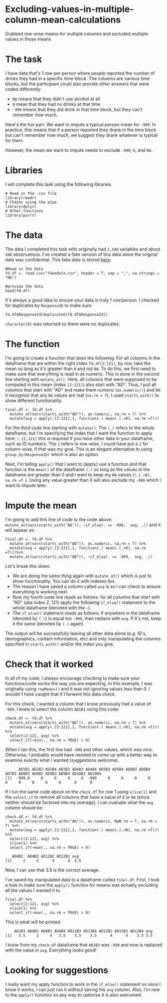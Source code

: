 # Excluding-values-in-multiple-column-mean-calculations
Grabbed row-wise means for multiple columns and excluded multiple values in those means

# The task
I have data that's 1 row per person where people reported the number of drinks they had in a specific time-block. The columns are various time blocks, but the participant could also provide other answers that were coded differently:
* ```NA``` means that they didn't use alcohol at all
* ```0``` mean that they had no drinks at that time
* ```-999``` means that they did drink in that time block, but they can't remember how much. 

Here's the fun part. We want to impute a typical person-mean for ```-999```. In practice, this means that if a person reported they drank in the time block but can't remember how much, we suggest they drank whatever is typical for them. 

However, the mean we want to impute needs to exclude ```-999```, ```0```, and ```NA```.

# Libraries
I will complete this task using the following libraries.
```
# Read in the .csv file
library(readr)
# Chains using the pipe
library(dplyr)
# Other functions
library(purrr)
```
# The data
The data I completed this task with originally had `2,348` variables and about `500` observations. I've created a fake version of this data since the original data was confidential. This fake data is stored [here](fakedata.csv). 

```
#Read in the data
fd.df <- read.csv("fakedata.csv", header = T, sep = ",", na.strings = "NA")

#preview the data
head(fd.df)
```
It's always a good idea to ensure your data is truly 1 row/person. I checked for duplicates by ```ResponseID``` to make sure:
```
fd.df$ResponseId[duplicated(fd.df$ResponseId)]
```
```character(0)``` was returned so there were no duplicates. 

# The function

I'm going to create a function that does the following:
For all columns in the dataframe that are within the right index ```fd.df[2:121]```, by row, take the mean so long as it's greater than ```0``` and not ```NA```. 
To do this, we first need to make sure that everything is read in as numeric. This is done in the second line starting with ```mutate_at()```. Here, all columns that were supposed to be computed in this mean (index `[2:121]`) also start with "AD". Thus, I pull all columns that start with "AD" and make them numeric (```as.numeric()```) and let it recognize that any ```NA``` values are real (```na.rm = T```). I used `starts_with()` to show different functionality. 
```
final.df <- fd.df %>% 
  mutate_at(vars(starts_with("AD")), as.numeric, na.rm = T) %>%
  mutate(avg = apply(.[2:121],1, function(.) mean(.[.>0], na.rm =T)))
```
For the third code line starting with ```mutate()```: The ```(.)``` refers to the whole dataframe, but I'm specifying the index that I want the function to apply here: ```(.[2,121]``` this is required if you have other data in your dataframe, such as ID numbers. The ```1``` refers to row-wise. I could have put a ```2``` for column-wise, if that was my goal. This is an elegant alternative to using ```group_by(ResponseID)``` which is also an option. 

Next, I'm telling ```apply()``` that I want to (apply) use a function and that function is the ```mean()``` of the dataframe ```(.)``` so long as the values in the dataframe are greater than 0 and I want to keep my ```NA``` values (```(.[.>0], na.rm =T ```). Using any value greater than 0 will also exclude my ```-999``` which I want to impute later. 

# Impute the mean

I'm going to add this line of code to the code above: ``` mutate_at(vars(starts_with("AD")), ~if_else(. == -999,  avg, .))```
and it will appear as:
```
final.df <- fd.df %>% 
  mutate_at(vars(starts_with("AD")), as.numeric, na.rm = T) %>%
  mutate(avg = apply(.[2:121],1, function(.) mean(.[.>0], na.rm =T)))%>%
  mutate_at(vars(starts_with("AD")), ~if_else(. == -999,  avg, .))
```
Let's break this down. 
* We are doing the same thing again with ```mutate_at()``` which is just to show functionality. You can do it with indexes too. 
* The reason I have saved a column called `avg` is so I can check to ensure everything is working next. 
* Now my fourth code line reads as follows: for all columns that start with "AD" (aka index 2, 121) apply the following `if_else()` statement to the whole dataframe (denoted with the `~`). 
* The `if_else()` statement reads as follows: if anywhere in the dataframe (denoted by `(.)`) is equal too `-999`, then replace with `avg`. If it's not, keep it the same (denoted by `(.)` again). 

The output will be successfully leaving all other data alone (e.g. ID's, demographics, contact information, etc) and only manipulating the columns specified in `starts_with()` and/or the index you give. 

# Check that it worked
In all of my code, I always encourage checking to make sure your functions/code works the way you are expecting. In this example, I was originally using `rowMeans()` and it was not ignoring values less than 0. I wouldn't have caught that if I forwent this data check. 

For this check, I wanted a column that I knew previously had a value of `-999`. I knew to select the column `AD1B3` using this code:
```
check.df <- fd.df %>% 
  mutate_at(vars(starts_with("AD")), as.numeric, na.rm = T) %>% 
  mutate(avg = apply(.[2:121],1, function(.) mean(.[.>0], na.rm =T))) %>%
  select(2:121, avg) %>% 
  select_if(~min(., na.rm = TRUE) < 0) 
```
When I ran this, the first line had ```-999``` and other values, which was nice.  Otherwise, I probably would have needed to come up with a better way to examine exactly what I wanted (suggestions welcome). 

```
      AD1B3 AD2B3 AD2B4 AD3B3 AD4B3 AD4B4 AD5B3 AD5B4 AD6B3 AD6B4 AD7B3 AD8B3 AD9B2 AD9B3 AD9B4 AD10B3 AD10B4
[1]  -999.0     0     0     0     4  -999     0     0     0     0     0     0     0     0     0      0      0 
```

If I run the same code above on the ```check.df``` for row 1 using ```slice(1)``` and the ```select_if``` to remove all columns that have a value of `0` or `NA` (since neither should be factored into my average), I can evaluate what the ```avg``` column should be:

```
check.df <- fd.df %>% 
  mutate_at(vars(starts_with("AD")), as.numeric, NaN.rm = T, na.rm = T) %>% 
  mutate(avg = apply(.[2:121],1, function(.) mean(.[.>0], na.rm =T))) %>%
  select(2:121, avg) %>% 
  slice(1) %>%
  select_if(~max(., na.rm = TRUE) > 0)  
  ```
```  
   AD4B2  AD4B3 AD12B2 AD12B3 avg
[1]     2     4      4      4  3.5
```
Now, I can see that 3.5 is the correct average. 

I've saved my manipulated data to a dataframe called `final.df`. First, I took a look to make sure the `apply()` function for means was actually excluding all the values I wanted it to. 
```
final.df %>% 
  select(2:121, avg) %>%
  slice(1) %>%
  select_if(~max(., na.rm = TRUE) > 0)
```

This is what will be printed:
```
    AD1B3 AD4B2 AD4B3 AD4B4 AD11B3 AD11B4 AD12B2 AD12B3 AD12B4 avg
[1]   3.5     2     4   3.5    3.5    3.5      4      4    3.5 3.5
```
I know from my ```check.df``` dataframe that `AD1B3` was `-999` and now is replaced with the value in ```avg```. Everything looks good!

# Looking for suggestions
I really want my apply function to work in the `if_else()` statement so once I know it works, I can just run it without saving the `avg` column. Also, I'm new to the `apply()` function so any way to optimize it is also welcomed. 
